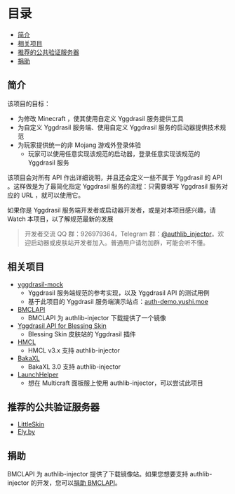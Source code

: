 <!-- START doctoc generated TOC please keep comment here to allow auto update -->
<!-- DON'T EDIT THIS SECTION, INSTEAD RE-RUN doctoc TO UPDATE -->
目录
=================

- [简介](#%E7%AE%80%E4%BB%8B)
- [相关项目](#%E7%9B%B8%E5%85%B3%E9%A1%B9%E7%9B%AE)
- [推荐的公共验证服务器](#%E6%8E%A8%E8%8D%90%E7%9A%84%E5%85%AC%E5%85%B1%E9%AA%8C%E8%AF%81%E6%9C%8D%E5%8A%A1%E5%99%A8)
- [捐助](#%E6%8D%90%E5%8A%A9)

<!-- END doctoc generated TOC please keep comment here to allow auto update -->

## 简介
该项目的目标：
 * 为修改 Minecraft ，使其使用自定义 Yggdrasil 服务提供工具
 * 为自定义 Yggdrasil 服务端、使用自定义 Yggdrasil 服务的启动器提供技术规范
 * 为玩家提供统一的非 Mojang 游戏外登录体验
   * 玩家可以使用任意实现该规范的启动器，登录任意实现该规范的 Yggdrasil 服务

该项目会对所有 API 作出详细说明，并且还会定义一些不属于 Yggdrasil 的 API 。这样做是为了最简化指定 Yggdrasil 服务的流程：只需要填写 Yggdrasil 服务对应的 URL ，就可以使用它。

如果你是 Yggdrasil 服务端开发者或启动器开发者，或是对本项目感兴趣，请 Watch 本项目，以了解规范最新的发展

> 开发者交流 QQ 群：926979364，Telegram 群：[@authlib_injector](https://t.me/authlib_injector)。欢迎启动器或皮肤站开发者加入。普通用户请勿加群，可能会听不懂。

## 相关项目
 * [yggdrasil-mock](https://github.com/yushijinhun/yggdrasil-mock)
   * Yggdrasil 服务端规范的参考实现，以及 Yggdrasil API 的测试用例
   * 基于此项目的 Yggdrasil 服务端演示站点：[auth-demo.yushi.moe](https://github.com/yushijinhun/yggdrasil-mock/wiki/演示站点)
 * [BMCLAPI](https://bmclapidoc.bangbang93.com/#api-Mirrors-Mirrors_authlib_injector)
   * BMCLAPI 为 authlib-injector 下载提供了一个镜像
 * [Yggdrasil API for Blessing Skin](https://blessing.netlify.app/yggdrasil-api/)
   * Blessing Skin 皮肤站的 Yggdrasil 插件
 * [HMCL](https://github.com/huanghongxun/HMCL)
   * HMCL v3.x 支持 authlib-injector
 * [BakaXL](https://www.bakaxl.com/)
   * BakaXL 3.0 支持 authlib-injector
 * [LaunchHelper](https://github.com/Codex-in-somnio/LaunchHelper)
   * 想在 Multicraft 面板服上使用 authlib-injector，可以尝试此项目

## 推荐的公共验证服务器
 * [LittleSkin](https://littlesk.in/)
 * [Ely.by](https://ely.by/)

## 捐助
BMCLAPI 为 authlib-injector 提供了下载镜像站。如果您想要支持 authlib-injector 的开发，您可以[捐助 BMCLAPI](https://bmclapidoc.bangbang93.com/)。
